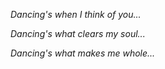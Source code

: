 <i>Dancing's when I think of you...</i>

<i>Dancing's what clears my soul...</i>

<i>Dancing's what makes me whole...</i>

<!-- Dancin - Aaron Smith -->
